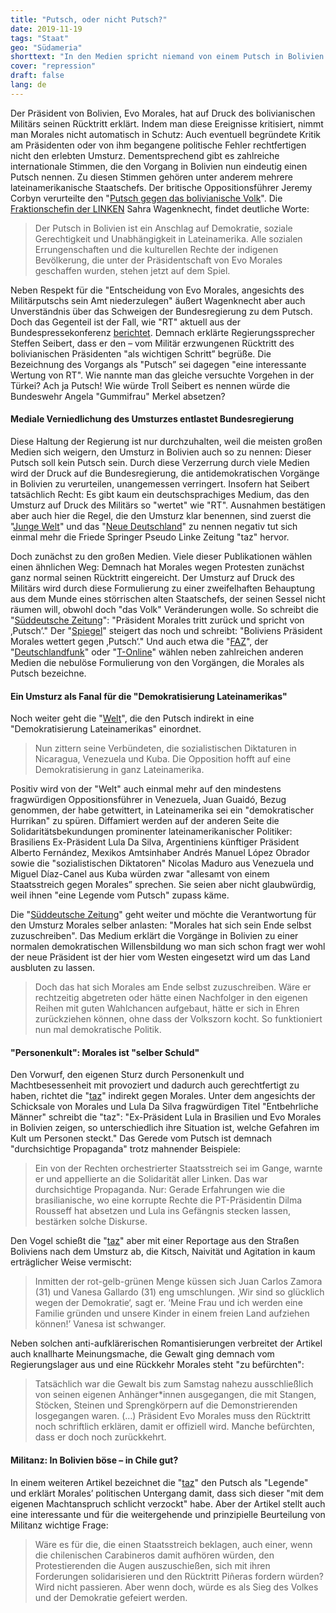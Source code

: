 ```yaml
---
title: "Putsch, oder nicht Putsch?"
date: 2019-11-19
tags: "Staat"
geo: "Südameria"
shorttext: "In den Medien spricht niemand von einem Putsch in Bolivien. Damit wird der Bundesregierung in die Hand gespielt. Politik und Journalismus, eine Symbiose."
cover: "repression"
draft: false
lang: de
---
```


Der Präsident von Bolivien, Evo Morales, hat auf Druck des bolivianischen Militärs seinen Rücktritt erklärt. Indem man diese Ereignisse kritisiert, nimmt man Morales nicht automatisch in Schutz: Auch eventuell begründete Kritik am Präsidenten oder von ihm begangene politische Fehler rechtfertigen nicht den erlebten Umsturz. Dementsprechend gibt es zahlreiche internationale Stimmen, die den Vorgang in Bolivien nun eindeutig einen Putsch nennen. Zu diesen Stimmen gehören unter anderem mehrere lateinamerikanische Staatschefs. Der britische Oppositionsführer Jeremy Corbyn verurteilte den "[Putsch gegen das bolivianische Volk](https://www.jungewelt.de/artikel/366592.solidarit%C3%A4t-mit-bolivien.html "Solidarität mit Bolivien!")". Die [Fraktionschefin der LINKEN](https://www.linksfraktion.de/presse/pressemitteilungen/detail/putsch-in-bolivien-verurteilen/ "Putsch in Bolivien verurteilen") Sahra Wagenknecht, findet deutliche Worte:

> Der Putsch in Bolivien ist ein Anschlag auf Demokratie, soziale Gerechtigkeit und Unabhängigkeit in Lateinamerika. Alle sozialen Errungenschaften und die kulturellen Rechte der indigenen Bevölkerung, die unter der Präsidentschaft von Evo Morales geschaffen wurden, stehen jetzt auf dem Spiel.

Neben Respekt für die "Entscheidung von Evo Morales, angesichts des Militärputschs sein Amt niederzulegen" äußert Wagenknecht aber auch Unverständnis über das Schweigen der Bundesregierung zu dem Putsch. Doch das Gegenteil ist der Fall, wie "RT" aktuell aus der Bundespressekonferenz [berichtet](https://deutsch.rt.com/inland/94515-bundesregierung-legitimiert-putsch-in-bolivien-evo-morales/ "Bundesregierung legitimiert Putsch in Bolivien gegen demokratisch gewählten Präsidenten Evo Morales"). Demnach erklärte Regierungssprecher Steffen Seibert, dass er den – vom Militär erzwungenen Rücktritt des bolivianischen Präsidenten "als wichtigen Schritt” begrüße. Die Bezeichnung des Vorgangs als "Putsch” sei dagegen "eine interessante Wertung von RT". Wie nannte man das gleiche versuchte Vorgehen in der Türkei? Ach ja Putsch! Wie würde Troll Seibert es nennen würde die Bundeswehr Angela "Gummifrau" Merkel absetzen? 

#### Mediale Verniedlichung des Umsturzes entlastet Bundesregierung

Diese Haltung der Regierung ist nur durchzuhalten, weil die meisten großen Medien sich weigern, den Umsturz in Bolivien auch so zu nennen: Dieser Putsch soll kein Putsch sein. Durch diese Verzerrung durch viele Medien wird der Druck auf die Bundesregierung, die antidemokratischen Vorgänge in Bolivien zu verurteilen, unangemessen verringert. Insofern hat Seibert tatsächlich Recht: Es gibt kaum ein deutschsprachiges Medium, das den Umsturz auf Druck des Militärs so "wertet" wie "RT". Ausnahmen bestätigen aber auch hier die Regel, die den Umsturz klar benennen, sind zuerst die "[Junge Welt](https://www.jungewelt.de/artikel/366479.putsch-gegen-evo.html "Putsch gegen Evo")" und das "[Neue Deutschland](https://www.neues-deutschland.de/artikel/1128416.bolivien-putsch-gegen-morales.html "Putsch gegen Morales")" zu nennen negativ tut sich einmal mehr die Friede Springer Pseudo Linke Zeitung "taz" hervor.

Doch zunächst zu den großen Medien. Viele dieser Publikationen wählen einen ähnlichen Weg: Demnach hat Morales wegen Protesten zunächst ganz normal seinen Rücktritt eingereicht. Der Umsturz auf Druck des Militärs wird durch diese Formulierung zu einer zweifelhaften Behauptung aus dem Munde eines störrischen alten Staatschefs, der seinen Sessel nicht räumen will, obwohl doch "das Volk" Veränderungen wolle. So schreibt die "[Süddeutsche Zeitung](https://www.sueddeutsche.de/politik/bolivien-morales-1.4675522 "Präsident Morales tritt zurück und spricht von Putsch")": "Präsident Morales tritt zurück und spricht von ‚Putsch’." Der "[Spiegel](https://www.spiegel.de/politik/ausland/a-1295820.html "Boliviens Präsident Morales wettert gegen Putsch")" steigert das noch und schreibt: "Boliviens Präsident Morales wettert gegen ‚Putsch‘." Und auch etwa die "[FAZ](https://www.faz.net/aktuell/politik/ausland/nach-ruecktritt-boliviens-praesident-morales-spricht-von-putsch-16479328.html "Boliviens Präsident Morales spricht von Putsch")", der "[Deutschlandfunk](https://www.deutschlandfunk.de/bolivien-ausschreitungen-nach-ruecktritt-von-morales.1939.de.html?drn:news_id=1068839 "Ausschreitungen nach Rücktritt von Morales")" oder "[T-Online](https://www.t-online.de/nachrichten/ausland/id_86782294/umsturz-in-bolivien-praesident-evo-morales-tritt-zurueck-und-spricht-von-putsch-.html "Präsident Morales tritt zurück – und spricht von Putsch")" wählen neben zahlreichen anderen Medien die nebulöse Formulierung von den Vorgängen, die Morales als Putsch bezeichne.

#### Ein Umsturz als Fanal für die "Demokratisierung Lateinamerikas"

Noch weiter geht die "[Welt](https://www.welt.de/politik/ausland/article203356262/Evo-Morales-Der-Ruecktritt-des-bolivianischen-Praesidenten-wird-Lateinamerika-veraendern.html "Lateinamerikas Linksregierungen geraten in Panik")", die den Putsch indirekt in eine "Demokratisierung Lateinamerikas" einordnet.

> Nun zittern seine Verbündeten, die sozialistischen Diktaturen in Nicaragua, Venezuela und Kuba. Die Opposition hofft auf eine Demokratisierung in ganz Lateinamerika.

Positiv wird von der "Welt" auch einmal mehr auf den mindestens fragwürdigen Oppositionsführer in Venezuela, Juan Guaidó, Bezug genommen, der habe getwittert, in Lateinamerika sei ein "demokratischer Hurrikan" zu spüren. Diffamiert werden auf der anderen Seite die Solidaritätsbekundungen prominenter lateinamerikanischer Politiker: Brasiliens Ex-Präsident Lula Da Silva, Argentiniens künftiger Präsident Alberto Fernández, Mexikos Amtsinhaber Andrés Manuel López Obrador sowie die "sozialistischen Diktatoren" Nicolas Maduro aus Venezuela und Miguel Díaz-Canel aus Kuba würden zwar "allesamt von einem Staatsstreich gegen Morales” sprechen. Sie seien aber nicht glaubwürdig, weil ihnen "eine Legende vom Putsch" zupass käme.

Die "[Süddeutsche Zeitung](https://www.sueddeutsche.de/politik/bolivien-morales-ruecktritt-1.4675491 "Morales hat sich sein Ende selbst zuzuschreiben")" geht weiter und möchte die Verantwortung für den Umsturz Morales selber anlasten: "Morales hat sich sein Ende selbst zuzuschreiben". Das Medium erklärt die Vorgänge in Bolivien zu einer normalen demokratischen Willensbildung wo man sich schon fragt wer wohl der neue Präsident ist der hier vom Westen eingesetzt wird um das Land ausbluten zu lassen.

> Doch das hat sich Morales am Ende selbst zuzuschreiben. Wäre er rechtzeitig abgetreten oder hätte einen Nachfolger in den eigenen Reihen mit guten Wahlchancen aufgebaut, hätte er sich in Ehren zurückziehen können, ohne dass der Volkszorn kocht. So funktioniert nun mal demokratische Politik.

#### "Personenkult": Morales ist "selber Schuld"

Den Vorwurf, den eigenen Sturz durch Personenkult und Machtbesessenheit mit provoziert und dadurch auch gerechtfertigt zu haben, richtet die "[taz](https://taz.de/Personenkult-in-Brasilien-und-Bolivien/!5636789/ "Entbehrliche Männer")" indirekt gegen Morales. Unter dem angesichts der Schicksale von Morales und Lula Da Silva fragwürdigen Titel "Entbehrliche Männer" schreibt die "taz": "Ex-Präsident Lula in Brasilien und Evo Morales in Bolivien zeigen, so unterschiedlich ihre Situation ist, welche Gefahren im Kult um Personen steckt." Das Gerede vom Putsch ist demnach "durchsichtige Propaganda" trotz mahnender Beispiele:

> Ein von der Rechten orchestrierter Staatsstreich sei im Gange, warnte er und appellierte an die Solidarität aller Linken. Das war durchsichtige Propaganda. Nur: Gerade Erfahrungen wie die brasilianische, wo eine korrupte Rechte die PT-Präsidentin Dilma Rousseff hat absetzen und Lula ins Gefängnis stecken lassen, bestärken solche Diskurse.

Den Vogel schießt die "[taz](https://taz.de/Evo-Morales-tritt-zurueck/!5639965/ "Freude trifft Gewalt in Bolivien")" aber mit einer Reportage aus den Straßen Boliviens nach dem Umsturz ab, die Kitsch, Naivität und Agitation in kaum erträglicher Weise vermischt:

> Inmitten der rot-gelb-grünen Menge küssen sich Juan Carlos Zamora (31) und Vanesa Gallardo (31) eng umschlungen. ‚Wir sind so glücklich wegen der Demokratie‘, sagt er. ‘Meine Frau und ich werden eine Familie gründen und unsere Kinder in einem freien Land aufziehen können!’ Vanesa ist schwanger.

Neben solchen anti-aufklärerischen Romantisierungen verbreitet der Artikel auch knallharte Meinungsmache, die Gewalt ging demnach vom Regierungslager aus und eine Rückkehr Morales steht "zu befürchten":

> Tatsächlich war die Gewalt bis zum Samstag nahezu ausschließlich von seinen eigenen Anhänger*innen ausgegangen, die mit Stangen, Stöcken, Steinen und Sprengkörpern auf die Demonstrierenden losgegangen waren. (…) Präsident Evo Morales muss den Rücktritt noch schriftlich erklären, damit er offiziell wird. Manche befürchten, dass er doch noch zurückkehrt.

#### Militanz: In Bolivien böse – in Chile gut?

In einem weiteren Artikel bezeichnet die "[taz](https://taz.de/Morales-Ruecktritt-in-Bolivien/!5636983/ "Die Legende vom Putsch")" den Putsch als "Legende" und erklärt Morales’ politischen Untergang damit, dass sich dieser "mit dem eigenen Machtanspruch schlicht verzockt" habe. Aber der Artikel stellt auch eine interessante und für die weitergehende und prinzipielle Beurteilung von Militanz wichtige Frage:

> Wäre es für die, die einen Staatsstreich beklagen, auch einer, wenn die chilenischen Carabineros damit aufhören würden, den Protestierenden die Augen auszuschießen, sich mit ihren Forderungen solidarisieren und den Rücktritt Piñeras fordern würden? Wird nicht passieren. Aber wenn doch, würde es als Sieg des Volkes und der Demokratie gefeiert werden.
